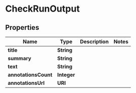 

# CheckRunOutput


## Properties

| Name | Type | Description | Notes |
|------------ | ------------- | ------------- | -------------|
|**title** | **String** |  |  |
|**summary** | **String** |  |  |
|**text** | **String** |  |  |
|**annotationsCount** | **Integer** |  |  |
|**annotationsUrl** | **URI** |  |  |



